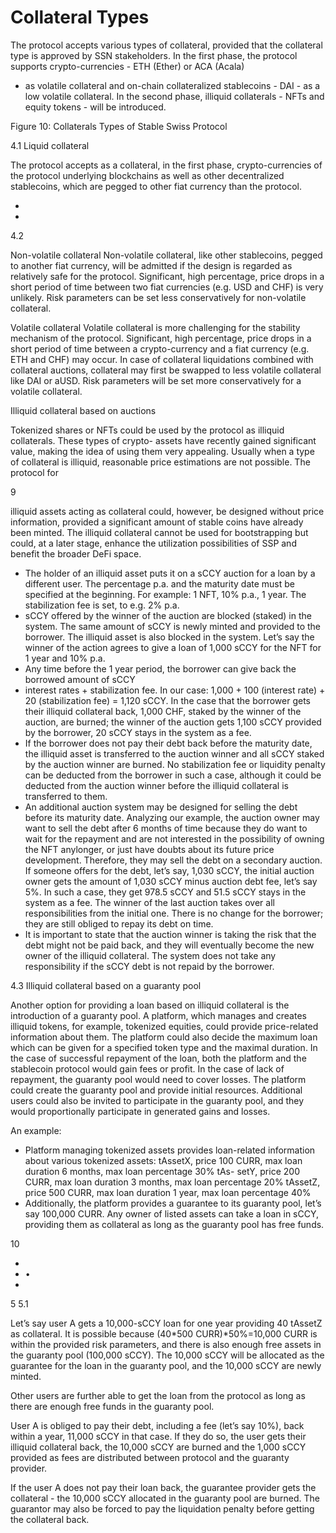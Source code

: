 # Collateral Types

The protocol accepts various types of collateral, provided that the collateral type is approved by SSN stakeholders. In the first phase, the protocol supports crypto-currencies - ETH (Ether) or ACA (Acala)

* as volatile collateral and on-chain collateralized stablecoins - DAI - as a low volatile collateral. In the second phase, illiquid collaterals - NFTs and equity tokens - will be introduced.

Figure 10: Collaterals Types of Stable Swiss Protocol

4.1 Liquid collateral

The protocol accepts as a collateral, in the first phase, crypto-currencies of the protocol underlying blockchains as well as other decentralized stablecoins, which are pegged to other fiat currency than the protocol.

*
*

4.2

Non-volatile collateral Non-volatile collateral, like other stablecoins, pegged to another fiat currency, will be admitted if the design is regarded as relatively safe for the protocol. Significant, high percentage, price drops in a short period of time between two fiat currencies (e.g. USD and CHF) is very unlikely. Risk parameters can be set less conservatively for non-volatile collateral.

Volatile collateral Volatile collateral is more challenging for the stability mechanism of the protocol. Significant, high percentage, price drops in a short period of time between a crypto-currency and a fiat currency (e.g. ETH and CHF) may occur. In case of collateral liquidations combined with collateral auctions, collateral may first be swapped to less volatile collateral like DAI or aUSD. Risk parameters will be set more conservatively for a volatile collateral.

Illiquid collateral based on auctions

Tokenized shares or NFTs could be used by the protocol as illiquid collaterals. These types of crypto- assets have recently gained significant value, making the idea of using them very appealing. Usually when a type of collateral is illiquid, reasonable price estimations are not possible. The protocol for

9

illiquid assets acting as collateral could, however, be designed without price information, provided a significant amount of stable coins have already been minted. The illiquid collateral cannot be used for bootstrapping but could, at a later stage, enhance the utilization possibilities of SSP and benefit the broader DeFi space.

* The holder of an illiquid asset puts it on a sCCY auction for a loan by a different user. The percentage p.a. and the maturity date must be specified at the beginning. For example: 1 NFT, 10% p.a., 1 year. The stabilization fee is set, to e.g. 2% p.a.
* sCCY offered by the winner of the auction are blocked (staked) in the system. The same amount of sCCY is newly minted and provided to the borrower. The illiquid asset is also blocked in the system. Let’s say the winner of the action agrees to give a loan of 1,000 sCCY for the NFT for 1 year and 10% p.a.
* Any time before the 1 year period, the borrower can give back the borrowed amount of sCCY
* interest rates + stabilization fee. In our case: 1,000 + 100 (interest rate) + 20 (stabilization fee) = 1,120 sCCY. In the case that the borrower gets their illiquid collateral back, 1,000 CHF, staked by the winner of the auction, are burned; the winner of the auction gets 1,100 sCCY provided by the borrower, 20 sCCY stays in the system as a fee.
* If the borrower does not pay their debt back before the maturity date, the illiquid asset is transferred to the auction winner and all sCCY staked by the auction winner are burned. No stabilization fee or liquidity penalty can be deducted from the borrower in such a case, although it could be deducted from the auction winner before the illiquid collateral is transferred to them.
* An additional auction system may be designed for selling the debt before its maturity date. Analyzing our example, the auction owner may want to sell the debt after 6 months of time because they do want to wait for the repayment and are not interested in the possibility of owning the NFT anylonger, or just have doubts about its future price development. Therefore, they may sell the debt on a secondary auction. If someone offers for the debt, let’s say, 1,030 sCCY, the initial auction owner gets the amount of 1,030 sCCY minus auction debt fee, let’s say 5%. In such a case, they get 978.5 sCCY and 51.5 sCCY stays in the system as a fee. The winner of the last auction takes over all responsibilities from the initial one. There is no change for the borrower; they are still obliged to repay its debt on time.
* It is important to state that the auction winner is taking the risk that the debt might not be paid back, and they will eventually become the new owner of the illiquid collateral. The system does not take any responsibility if the sCCY debt is not repaid by the borrower.

4.3 Illiquid collateral based on a guaranty pool

Another option for providing a loan based on illiquid collateral is the introduction of a guaranty pool. A platform, which manages and creates illiquid tokens, for example, tokenized equities, could provide price-related information about them. The platform could also decide the maximum loan which can be given for a specified token type and the maximal duration. In the case of successful repayment of the loan, both the platform and the stablecoin protocol would gain fees or profit. In the case of lack of repayment, the guaranty pool would need to cover losses. The platform could create the guaranty pool and provide initial resources. Additional users could also be invited to participate in the guaranty pool, and they would proportionally participate in generated gains and losses.

An example:

* Platform managing tokenized assets provides loan-related information about various tokenized assets: tAssetX, price 100 CURR, max loan duration 6 months, max loan percentage 30% tAs- setY, price 200 CURR, max loan duration 3 months, max loan percentage 20% tAssetZ, price 500 CURR, max loan duration 1 year, max loan percentage 40%
* Additionally, the platform provides a guarantee to its guaranty pool, let’s say 100,000 CURR. Any owner of listed assets can take a loan in sCCY, providing them as collateral as long as the guaranty pool has free funds.

10

*
* •
*

5 5.1

Let’s say user A gets a 10,000-sCCY loan for one year providing 40 tAssetZ as collateral. It is possible because (40\*500 CURR)\*50%=10,000 CURR is within the provided risk parameters, and there is also enough free assets in the guaranty pool (100,000 sCCY). The 10,000 sCCY will be allocated as the guarantee for the loan in the guaranty pool, and the 10,000 sCCY are newly minted.

Other users are further able to get the loan from the protocol as long as there are enough free funds in the guaranty pool.

User A is obliged to pay their debt, including a fee (let’s say 10%), back within a year, 11,000 sCCY in that case. If they do so, the user gets their illiquid collateral back, the 10,000 sCCY are burned and the 1,000 sCCY provided as fees are distributed between protocol and the guaranty provider.

If the user A does not pay their loan back, the guarantee provider gets the collateral - the 10,000 sCCY allocated in the guaranty pool are burned. The guarantor may also be forced to pay the liquidation penalty before getting the collateral back.
